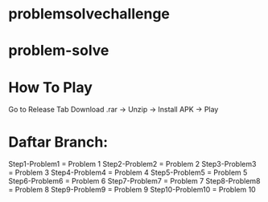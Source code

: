 # problemsolvechallenge
# problem-solve
# How To Play
Go to Release Tab
Download .rar -> Unzip -> Install APK -> Play
# Daftar Branch:
Step1-Problem1 = Problem 1
Step2-Problem2 = Problem 2
Step3-Problem3 = Problem 3
Step4-Problem4 = Problem 4
Step5-Problem5 = Problem 5
Step6-Problem6 = Problem 6
Step7-Problem7 = Problem 7
Step8-Problem8 = Problem 8
Step9-Problem9 = Problem 9
Step10-Problem10 = Problem 10

